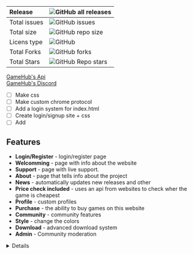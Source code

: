 | Release        | ![GitHub all releases](https://img.shields.io/github/downloads/UmmmAGoodName/gamehub/total)   |
| :------------- | :-------------                                                                                |
| Total issues   | ![GitHub issues](https://img.shields.io/github/issues/UmmmAGoodName/gamehub)                  |
| Total size     | ![GitHub repo size](https://img.shields.io/github/repo-size/UmmmAGoodName/gamehub)            |
| Licens type    | ![GitHub](https://img.shields.io/github/license/UmmmAGoodName/gamehub)                        |
| Total Forks    | ![GitHub forks](https://img.shields.io/github/forks/UmmmAGoodName/gamehub)                    |
| Total Stars    | ![GitHub Repo stars](https://img.shields.io/github/stars/UmmmAGoodName/gamehub?style=plastic) |

[GameHub's Api](https://github.com/gamehub-project/gamehub/blob/main/.github/text/api.md)<br/>
[GameHub's Discord](https://discord.gg/Pz9d6jjbBZ)

- [ ] Make css
- [ ] Make custom chrome protocol
- [ ] Add a login system for index.html
- [ ] Create login/signup site + css
- [ ] Add

## Features
*   **Login/Register** - login/register page
*   **Welcomming** - page with info about the website
*   **Support** - page with live support.
*   **About** - page that tells info about the project
*   **News** - automatically updates new releases and other
*   **Price check included** - uses an api from websites to check wher the game is cheapest
*   **Profile** - custom profiles
*   **Purchase** - the ability to buy games on this website
*   **Community** - community features
*   **Style** - change the colors
*   **Download** - advanced download system
*   **Admin** - Community moderation

<details>

*   **Login/Register** - aim assistance
    *   **Enabled** - on / off master switch
    *   **On key \[ key \]** - aimbot works only when chosen key is being held
    *   **Aimlock** - brings your aim to the target (affected by Smooth).
    *   **Silent** - aimbot is not visible on your screen (client-sided only)
    *   **Friendly fire** - treat allies as enemies
    *   **Visible only** - aim only on visible players
    *   **Scoped only** - aimbot works only when using scope (applies only to sniper rifles)
    *   **Ignore flash** - ignore flashbang i.e. aim when local player is flashed
    *   **Ignore smoke** - ignore smoke i.e. aim when target is in smoke
    *   **Auto shot** - shoot automatically when target found
    *   **Auto scope** - automatically scopes sniper rifle before shooting
    *   **Bone** - bone which aimbot aims at
    *   **Fov** - field-of-view which aimbot operates \[*0*-*255*\]
    *   **Smooth** - smooth aimbot movement in order to seem more human-like
    *   **Max aim inaccuracy** - maximum weapon inaccuracy allowing aimbot to run, lowering this value will e.g. disable aimbot while jumping or running

*   **Welcomming** - automatically fires when crosshair is on enemy
    *   **Enabled** - on / off master switch
    *   **On key \[ key \]** - triggerbot works only when chosen key is being held
    *   **Friendly fire** - treat allies as enemies
    *   **Scoped only** - triggerbot works only when using scope (applies only to sniper rifles)
    *   **Ignore flash** - ignore flashbang i.e. shoot when local player is flashed
    *   **Ignore smoke** - ignore smoke i.e. shoot when target is in smoke
    *   **Hitgroup** - body parts on which triggerbot works
    *   **Shot delay** - delay time in ms (milliseconds)
    *   **Min damage** - minimal damage to fire.

*   **Support** - abuse lag compensation in order to move players back in time
    *   **Enabled** - on / off master switch
    *   **Ignore smoke** - ignore smoke i.e. backtrack when target is in smoke
    *   **Time limit** - limit the backtracking window \[*1*-*200*ms\]

*   **About** - render glow effect on entities
    *   **Enabled** - on / off master switch
    *   **Health based** - color is based on player's hp
    *   **Color** - glow color in rgba format
    *   **Style** - glow style { `Default`, `Rim3d`, `Edge`, `Edge Pulse` }

*   **News** - color player models to improve visibility
    *   **Enabled** - on / off master switch
    *   **Health based** - color is based on player's hp
    *   **Blinking** - change transparency frequently
    *   **Material** - material applied to model { `Normal`, `Flat`, `Animated`, `Platinum`, `Glass`, `Chrome`, `Crystal`, `Silver`, `Gold`, `Plastic`, `Glow` }
    *   **Wireframe** - render triangle mesh instead of solid material
    *   **Cover** - draw chams material on top of the original material instead of overriding it
    *   **Ignore-Z** - draw material through walls

*   **Price check included** - show additional information about players and game world
    1.  *Allies, Enemies*
        *   *All, Visible, Occluded*

    2.  *Weapons*

    3.  *Projectiles*
        *   *Flashbang, HE Grenade, Breach Charge, Bump Mine, Decoy Grenade, Molotov, TA Grenade, Smoke Grenade, Snowball*

    4.  *Danger Zone*
        *   *Sentries, Drones, Cash, Cash Dufflebag, Pistol Case, Light Case, Heavy Case, Explosive Case, Tools Case, Full Armor, Armor, Helmet, Parachute, Briefcase, Tablet Upgrade, ExoJump, Ammobox, Radar Jammer*

    *   **Enabled** - on / off master switch
    *   **Font** - esp text font
    *   **Snaplines** - draw snapline to player
    *   **Eye traces** - draw player eye traces (shows where player looks)
    *   **Box** - draw 2D box over player model
    *   **Name** - draw player name
    *   **Health** - draw player health
    *   **Health bar** - draw rectangle indicating player health
    *   **Armor** - draw player armor
    *   **Armor bar** - draw rectangle indicating player armor
    *   **Money** - draw player money
    *   **Head dot** - draw dot on player's head
    *   **Active Weapon** - draw player equipped weapon

*   **Profile** - miscellaneous visual options
    *   **Disable post-processing** - disable post-processing effects in order to increase FPS
    *   **Inverse ragdoll gravity** - inverse gravitational acceleration on falling player ragdoll corpse (during death sequence)
    *   **No fog** - remove fog from map for better visibility
    *   **No 3d sky** - remove 3d skybox from map - increases FPS
    *   **No visual recoil** - remove visual recoil punch effect
    *   **No hands** - remove arms / hands model from first-person view
    *   **No sleeves** - remove sleeves model from first-person view
    *   **No weapons** - remove weapons model from first-person view
    *   **No smoke** - remove smoke grenade effect
    *   **No blur** - remove blur
    *   **No scope overlay** - remove black overlay while scoping
    *   **No grass** - remove grass from map in Danger Zone mode (`dz_blacksite` and `dz_sirocco` maps)
    *   **No shadows** - disable dynamic shadows
    *   **Wireframe smoke** - render smoke skeleton instead of particle effect
    *   **Zoom \[ key \]** - enable zoom on unzoomable weapons
    *   **Thirdperson** - thirdperson view
    *   **Thirdperson distance** - camera distance in thirdperson view
    *   **View model FOV** - change view model FOV \[*-60*-*0*-*60*\] (0 - actual view model, negative values - decreased view model, positive values - increased view model)
    *   **FOV** - change view FOV \[*-60*-*0*-*60*\] (0 - actual view fov, negative values - decreased, positive values - increased)
    *   **Far Z** - far clipping range, useful after disabling fog on large maps (e.g `dz_sirocco`) to render distant buildings
    *   **Flash reduction** - reduces flashbang grenade effect \[*0*-*100*%\] (0 - full flash, 100 - no flash)
    *   **Brightness** - control game brightness \[*0.0*-*1.0*\]
    *   **Skybox** - change sky(box)
    *   **World color** - set world material ambient light color
    *   **Deagle spinner** - play "spinning" inspect animation when holding Deagle
    *   **Screen effect** - screenspace effect - *Drone cam, Drone cam with noise, Underwater, Healthboost, Dangerzone*
    *   **Hit effect** - show screen effect on enemy hit
    *   **Hit marker** - show a cross detail on enemy hit

*   **Purchase** - add weapon skins, stickers, knives, gloves, medals and more to your in-game inventory

*   **Community** - modify volume of certain sound effects
    *   **Chicken volume** - volume of chicken sounds

    *Local player, Allies, Enemies*
    *   **Master volume** - overall volume of sounds emitted by player
    *   **Headshot volume** - volume of headshot sound (when player gets headshoted)
    *   **Weapon volume** - volume of player weapon shots
    *   **Footstep volume** - volume of player footsteps

*   **Style** - miscellaneous features
    *   **Menu key \[ key \]** - menu toggle key

    *   **Menu style** - menu style toggle (*Classic* **/** *One window*)

    *   **Menu colors** - menu color theme (*Dark **/** Light **/** Classic*)

    *   **Anti AFK kick** - avoid auto-kick by server for inactivity

    *   **Auto strafe** - automatically strafe in air following mouse movement

    *   **Bunny hop** - automatically simulate space bar press / release while jump button is being held; increases movement speed

    *   **Clan tag** - set custom clan tag

    *   **Animated clan tag** - animate clan tag

    *   **Fast duck** - remove crouch delay

    *   **Sniper crosshair** - draw crosshair while holding sniper rifle

    *   **Recoil crosshair** - crosshair follows recoil pattern

    *   **Auto pistol** - fire pistols like automatic rifles

    *   **Auto reload** - automatically reload if weapon has empty clip

    *   **Auto accept** - automatically accept competitive match

    *   **Radar hack** - show enemies positions on radar

    *   **Reveal ranks** - show player ranks in scoreboard in competitive modes

    *   **Reveal money** - show enemies' money in scoreboard

    *   **Spectator list** - show nicknames of players spectating you

    *   **Watermark** - show cheat name in the upper-left screen corner and fps & ping in the upper-right corner

    *   **Offscreen Enemies** - draw circles on the screen indicating that there are enemies behind us

    *   **Fix animation LOD** - fix aimbot inaccuracy for players behind local player

    *   **Fix bone matrix** - correct client bone matrix to be closer to server one

    *   **Disable model occlusion** - draw player models even if they are behind thick walls

    *   **Kill message** - print message to chat after killing an enemy

    *   **Name stealer** - mimic other players names

    *   **Custom clantag** - set a custom clantag

    *   **Fast plant** - plants bomb on bombsite border, when holding <kbd>LMB</kbd> or <kbd>E</kbd> key

    *   **Fast Stop** - stops the player faster than normal

    *   **Quick reload** - perform quick weapon switch during reload for faster reload

    *   **Prepare revolver \[ key \]** - keep revolver cocked, optionally on key

    *   **Fix tablet signal** - allow use tablet on underground (dangerzone)

    *   **Hit Sound** - sound emitted when hurting enemy

    *   **Chocked packets** - length of sequence of chocked ticks

    *   **Max angle delta** - maximum viewangles change per tick

    *   **Aspect Ratio** - allows you to change the aspect ratio

    *   **Purchase List** - show the purchased equipment by enemies.

    *   **Reportbot** - automatically report players on server for cheating or other abusive actions
        *   **Enabled** - on / off master switch
        *   **Target** - report target *Enemies/Allies/All*
        *   **Delay** - delay between reports, in seconds
        *   **Aimbot** - report for aim assistance
        *   **Wallhack** - report for visual assistance
        *   **Other** - report for other assistance
        *   **Griefing** - report for griefing
        *   **Abusive Communications** - report for abusive communications

    *   **Unhook** - unload cheat

*   **Download** - JSON-based configuration system
    *   **Create config** - create new configuration file
    *   **Reset config** - restore default configuration settings (does not touch saved configuration)
    *   **Load selected** - load selected configuration file
    *   **Save selected** - save selected configuration file
    *   **Delete selected** - delete selected configuration file
    *   **Reload configs** - reload configs list

*   **Admin** - modify volume of certain sound effects
    *   **Chicken volume** - volume of chicken sounds
</details>
